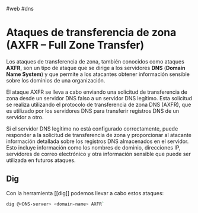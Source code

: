 #web #dns

# Ataques de transferencia de zona (AXFR – Full Zone Transfer)

Los ataques de transferencia de zona, también conocidos como ataques **AXFR**, son un tipo de ataque que se dirige a los servidores **DNS** (**Domain Name System**) y que permite a los atacantes obtener información sensible sobre los dominios de una organización.

El ataque AXFR se lleva a cabo enviando una solicitud de transferencia de zona desde un servidor DNS falso a un servidor DNS legítimo. Esta solicitud se realiza utilizando el protocolo de transferencia de zona DNS (AXFR), que es utilizado por los servidores DNS para transferir registros DNS de un servidor a otro.

Si el servidor DNS legítimo no está configurado correctamente, puede responder a la solicitud de transferencia de zona y proporcionar al atacante información detallada sobre los registros DNS almacenados en el servidor. Esto incluye información como los nombres de dominio, direcciones IP, servidores de correo electrónico y otra información sensible que puede ser utilizada en futuros ataques.

## Dig

Con la herramienta [[dig]] podemos llevar a cabo estos ataques:

```bash
dig @<DNS-server> <domain-name> AXFR`
```